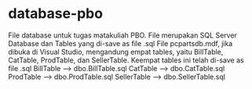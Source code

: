 # database-pbo
File database untuk tugas matakuliah PBO. File merupakan SQL Server Database dan Tables yang di-save as file .sql
File pcpartsdb.mdf, jika dibuka di Visual Studio, mengandung empat tables, yaitu BillTable, CatTable, ProdTable, dan SellerTable. Keempat tables ini telah di-save as file .sql
BillTable --> dbo.BillTable.sql
CatTable --> dbo.CatTable.sql
ProdTable --> dbo.ProdTable.sql
SellerTable --> dbo.SellerTable.sql
